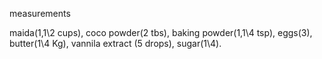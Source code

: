 measurements

maida(1,1\2 cups),
coco powder(2 tbs),
baking powder(1,1\4 tsp),
eggs(3),
butter(1\4 Kg),
vannila extract (5 drops),
sugar(1\4).
